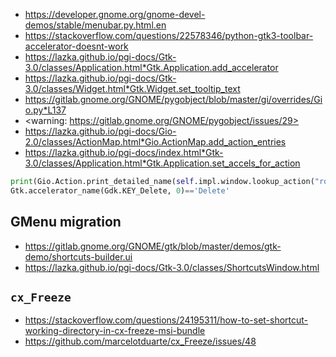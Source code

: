 * <https://developer.gnome.org/gnome-devel-demos/stable/menubar.py.html.en>
* <https://stackoverflow.com/questions/22578346/python-gtk3-toolbar-accelerator-doesnt-work>
* <https://lazka.github.io/pgi-docs/Gtk-3.0/classes/Application.html*Gtk.Application.add_accelerator>
* <https://lazka.github.io/pgi-docs/Gtk-3.0/classes/Widget.html*Gtk.Widget.set_tooltip_text>
* <https://gitlab.gnome.org/GNOME/pygobject/blob/master/gi/overrides/Gio.py*L137>
* <warning: https://gitlab.gnome.org/GNOME/pygobject/issues/29>
* <https://lazka.github.io/pgi-docs/Gio-2.0/classes/ActionMap.html*Gio.ActionMap.add_action_entries>
* <https://lazka.github.io/pgi-docs/index.html*Gtk-3.0/classes/Application.html*Gtk.Application.set_accels_for_action>

```python
print(Gio.Action.print_detailed_name(self.impl.window.lookup_action("rotate").get_name(), GLib.Variant.new_int32(90)))
Gtk.accelerator_name(Gdk.KEY_Delete, 0)=='Delete'
```

## GMenu migration

* <https://gitlab.gnome.org/GNOME/gtk/blob/master/demos/gtk-demo/shortcuts-builder.ui>
* <https://lazka.github.io/pgi-docs/Gtk-3.0/classes/ShortcutsWindow.html>

## `cx_Freeze`

* <https://stackoverflow.com/questions/24195311/how-to-set-shortcut-working-directory-in-cx-freeze-msi-bundle>
* <https://github.com/marcelotduarte/cx_Freeze/issues/48>
